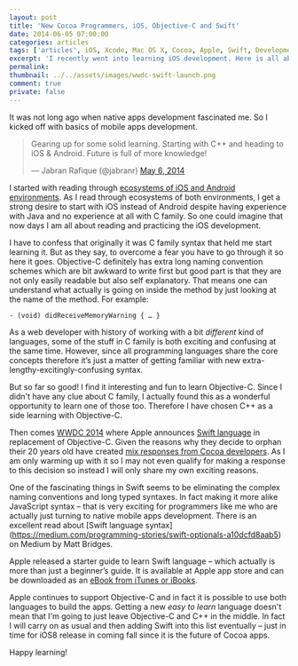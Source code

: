 ```yaml
---
layout: post
title: 'New Cocoa Programmers, iOS, Objective-C and Swift'
date: 2014-06-05 07:00:00
categories: articles
tags: ['articles', iOS, Xcode, Mac OS X, Cocoa, Apple, Swift, Development]
excerpt: 'I recently went into learning iOS development. Here is all about so far experience and what future holds in it with new child in Cocoa family called Swift.'
permalink:
thumbnail: ../../assets/images/wwdc-swift-launch.png
comment: true
private: false
---
```


It was not long ago when native apps development fascinated me. So I kicked off with basics of mobile apps development.

<blockquote class="twitter-tweet" lang="en"><p>Gearing up for some solid learning. Starting with C++ and heading to iOS &amp; Android. Future is full of more knowledge!</p>&mdash; Jabran Rafique (@jabranr) <a href="https://twitter.com/jabranr/statuses/463763722305929216">May 6, 2014</a></blockquote>
<script async src="//platform.twitter.com/widgets.js" charset="utf-8"></script>

I started with reading through [ecosystems of iOS and Android environments](http://code.tutsplus.com/tutorials/understanding-the-ios-ecosystem--mobile-13824). As I read through ecosystems of both environments, I get a strong desire to start with iOS instead of Android despite having experience with Java and no experience at all with C family. So one could imagine that now days I am all about reading and practicing the iOS development.

I have to confess that originally it was C family syntax that held me start learning it. But as they say, to overcome a fear you have to go through it so here it goes. Objective-C definitely has extra long naming convention schemes which are bit awkward to write first but good part is that they are not only easily readable but also self explanatory. That means one can understand what actually is going on inside the method by just looking at the name of the method. For example:

`- (void) didReceiveMemoryWarning { … }`

As a web developer with history of working with a bit *different* kind of languages, some of the stuff in C family is both exciting and confusing at the same time. However, since all programming languages share the core concepts therefore it’s just a matter of getting familiar with new extra-lengthy-excitingly-confusing syntax.

But so far so good! I find it interesting and fun to learn Objective-C. Since I didn't have any clue about C family, I actually found this as a wonderful opportunity to learn one of those too. Therefore I have chosen C++ as a side learning with Objective-C.

Then comes [WWDC 2014](http://www.apple.com/apple-events/june-2014/) where Apple announces [Swift language](https://developer.apple.com/swift/) in replacement of Objective-C. Given the reasons why they decide to orphan their 20 years old have created [mix responses from Cocoa developers](http://thenextweb.com/apple/2014/06/03/developers-apples-swift-huge-potential/). As I am only warming up with it so I may not even qualify for making a response to this decision so instead I will only share my own exciting reasons.

One of the fascinating things in Swift seems to be eliminating the complex naming conventions and long typed syntaxes. In fact making it more alike JavaScript syntax – that is very exciting for programmers like me who are actually just turning to native mobile apps development. There is an excellent read about [Swift language syntax] (https://medium.com/programming-stories/swift-optionals-a10dcfd8aab5) on Medium by Matt Bridges.

Apple released a starter guide to learn Swift language – which actually is more than just a beginner’s guide. It is available at Apple app store and can be downloaded as an [eBook from iTunes or iBooks](https://itunes.apple.com/us/book/the-swift-programming-language/id881256329?mt=11).

Apple continues to support Objective-C and in fact it is possible to use both languages to build the apps. Getting a new *easy to learn* language doesn't mean that I'm going to just leave Objective-C and C++ in the middle. In fact I will carry on as usual and then adding Swift into this list eventually – just in time for iOS8 release in coming fall since it is the future of Cocoa apps.

Happy learning!